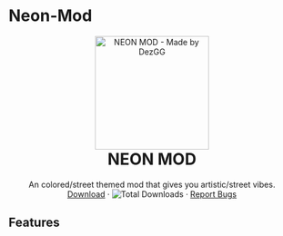 # Neon-Mod
<p align="center" style="margin-bottom: 0px !important;">
  <img width="200"  alt="NEON MOD - Made by DezGG" align="center">
</p>

<h1 align="center" style="margin-top: 0px;">NEON MOD</h1>

 <p align="center">
    An colored/street themed mod that gives you artistic/street vibes.
    <br />
    <a href="https://github.com/KruzShady/vWeeb/releases/latest/download/vWeeb.zip">Download</a>
    ·
    <img alt="Total Downloads" src="https://img.shields.io/github/downloads/dezgg/Neon-Mod/total?label=Downloads">
    ·
    <a href="https://github.com/DezGG/Neon-Mod/issues">Report Bugs</a>
  </p>
</p>

## Features
